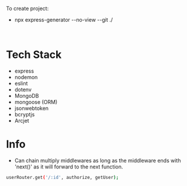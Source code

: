 To create project:
- npx express-generator --no-view --git ./

<br>

# Tech Stack

- express
- nodemon
- eslint
- dotenv
- MongoDB
- mongoose (ORM)
- jsonwebtoken
- bcryptjs
- Arcjet

# Info

- Can chain multiply middlewares as long as the middleware ends with 'next()' as it will forward to the next function. 

```bash
userRouter.get('/:id', authorize, getUser);
```